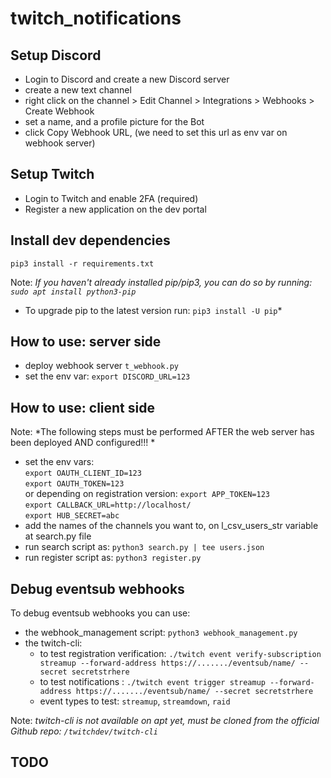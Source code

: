 # twitch_notifications  

## Setup Discord   
- Login to Discord and create a new Discord server   
- create a new text channel   
- right click on the channel > Edit Channel > Integrations > Webhooks > Create Webhook   
- set a name, and a profile picture for the Bot   
- click Copy Webhook URL, (we need to set this url as env var on webhook server)    
   
## Setup Twitch    
- Login to Twitch and enable 2FA (required)   
- Register a new application on the dev portal   
   
## Install dev dependencies   
`pip3 install -r requirements.txt`   
   
Note: *If you haven't already installed pip/pip3, you can do so by running: `sudo apt install python3-pip`*   
* To upgrade pip to the latest version run: `pip3 install -U pip`*   
   
##  How to use: server side  
- deploy webhook server `t_webhook.py`  
- set the env var: `export DISCORD_URL=123`  

## How to use: client side  
Note: *The following steps must be performed AFTER the web server has been deployed AND configured!!! *   
- set the env vars:  
`export OAUTH_CLIENT_ID=123`  
`export OAUTH_TOKEN=123`  
  or depending on registration version: `export APP_TOKEN=123`  
`export CALLBACK_URL=http://localhost/`   
`export HUB_SECRET=abc`  
- add the names of the channels you want to, on l_csv_users_str variable at search.py file  
- run search script as: `python3 search.py | tee users.json`  
- run register script as: `python3 register.py`  

## Debug eventsub webhooks   
To debug eventsub webhooks you can use:   
- the webhook_management script: `python3 webhook_management.py`   
- the twitch-cli:   
  - to test registration verification: `./twitch event verify-subscription streamup --forward-address https://......./eventsub/name/ --secret secretstrhere`   
  - to test notifications : `./twitch event trigger streamup --forward-address https://......./eventsub/name/ --secret secretstrhere`   
  - event types to test: `streamup`, `streamdown`, `raid`
   
Note: *twitch-cli is not available on apt yet, must be cloned from the official Github repo: `/twitchdev/twitch-cli`*   
    
## TODO   
   